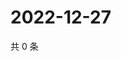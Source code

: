 # 2022-12-27

共 0 条

<!-- BEGIN WEIBO -->
<!-- 最后更新时间 Tue Dec 27 2022 10:32:31 GMT+0800 (China Standard Time) -->

<!-- END WEIBO -->
